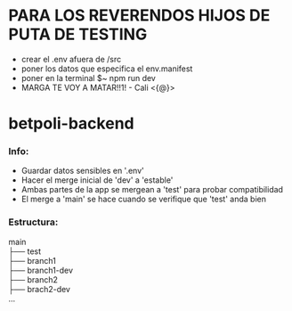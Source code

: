 # PARA LOS REVERENDOS HIJOS DE PUTA DE TESTING
- crear el .env afuera de /src
- poner los datos que especifica el env.manifest
- poner en la terminal $~ npm run dev
- MARGA TE VOY A MATAR!!1! - Cali <{@}>

# betpoli-backend
### Info:
- Guardar datos sensibles en '.env'
- Hacer el merge inicial de 'dev' a 'estable'
- Ambas partes de la app se mergean a 'test' para probar compatibilidad
- El merge a 'main' se hace cuando se verifique que 'test' anda bien
### Estructura:
main\
├── test\
├── branch1\
├── branch1-dev\
├── branch2\
├── brach2-dev\
...


